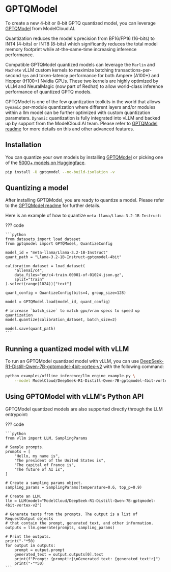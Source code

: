 # GPTQModel

To create a new 4-bit or 8-bit GPTQ quantized model, you can leverage [GPTQModel](https://github.com/ModelCloud/GPTQModel) from ModelCloud.AI.

Quantization reduces the model's precision from BF16/FP16 (16-bits) to INT4 (4-bits) or INT8 (8-bits) which significantly reduces the
total model memory footprint while at-the-same-time increasing inference performance.

Compatible GPTQModel quantized models can leverage the `Marlin` and `Machete` vLLM custom kernels to maximize batching
transactions-per-second `tps` and token-latency performance for both Ampere (A100+) and Hopper (H100+) Nvidia GPUs.
These two kernels are highly optimized by vLLM and NeuralMagic (now part of Redhat) to allow world-class inference performance of quantized GPTQ
models.

GPTQModel is one of the few quantization toolkits in the world that allows `Dynamic` per-module quantization where different layers and/or modules within a llm model can be further optimized with custom quantization parameters. `Dynamic` quantization
is fully integrated into vLLM and backed up by support from the ModelCloud.AI team. Please refer to [GPTQModel readme](https://github.com/ModelCloud/GPTQModel?tab=readme-ov-file#dynamic-quantization-per-module-quantizeconfig-override)
for more details on this and other advanced features.

## Installation

You can quantize your own models by installing [GPTQModel](https://github.com/ModelCloud/GPTQModel) or picking one of the [5000+ models on Huggingface](https://huggingface.co/models?search=gptq).

```bash
pip install -U gptqmodel --no-build-isolation -v
```

## Quantizing a model

After installing GPTQModel, you are ready to quantize a model. Please refer to the [GPTQModel readme](https://github.com/ModelCloud/GPTQModel/?tab=readme-ov-file#quantization) for further details.

Here is an example of how to quantize `meta-llama/Llama-3.2-1B-Instruct`:

??? code

    ```python
    from datasets import load_dataset
    from gptqmodel import GPTQModel, QuantizeConfig

    model_id = "meta-llama/Llama-3.2-1B-Instruct"
    quant_path = "Llama-3.2-1B-Instruct-gptqmodel-4bit"

    calibration_dataset = load_dataset(
        "allenai/c4",
        data_files="en/c4-train.00001-of-01024.json.gz",
        split="train"
    ).select(range(1024))["text"]

    quant_config = QuantizeConfig(bits=4, group_size=128)

    model = GPTQModel.load(model_id, quant_config)

    # increase `batch_size` to match gpu/vram specs to speed up quantization
    model.quantize(calibration_dataset, batch_size=2)

    model.save(quant_path)
    ```

## Running a quantized model with vLLM

To run an GPTQModel quantized model with vLLM, you can use [DeepSeek-R1-Distill-Qwen-7B-gptqmodel-4bit-vortex-v2](https://huggingface.co/ModelCloud/DeepSeek-R1-Distill-Qwen-7B-gptqmodel-4bit-vortex-v2) with the following command:

```bash
python examples/offline_inference/llm_engine_example.py \
    --model ModelCloud/DeepSeek-R1-Distill-Qwen-7B-gptqmodel-4bit-vortex-v2
```

## Using GPTQModel with vLLM's Python API

GPTQModel quantized models are also supported directly through the LLM entrypoint:

??? code

    ```python
    from vllm import LLM, SamplingParams

    # Sample prompts.
    prompts = [
        "Hello, my name is",
        "The president of the United States is",
        "The capital of France is",
        "The future of AI is",
    ]

    # Create a sampling params object.
    sampling_params = SamplingParams(temperature=0.6, top_p=0.9)

    # Create an LLM.
    llm = LLM(model="ModelCloud/DeepSeek-R1-Distill-Qwen-7B-gptqmodel-4bit-vortex-v2")

    # Generate texts from the prompts. The output is a list of RequestOutput objects
    # that contain the prompt, generated text, and other information.
    outputs = llm.generate(prompts, sampling_params)

    # Print the outputs.
    print("-"*50)
    for output in outputs:
        prompt = output.prompt
        generated_text = output.outputs[0].text
        print(f"Prompt: {prompt!r}\nGenerated text: {generated_text!r}")
        print("-"*50)
    ```
